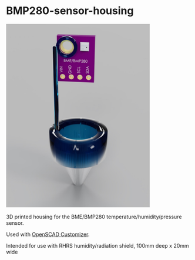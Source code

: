 # BMP280-sensor-housing

<img src="main.jpg" alt="Rendering of the sensor housing" height="500px">

3D printed housing for the BME/BMP280 temperature/humidity/pressure sensor.

Used with [OpenSCAD Customizer](https://en.wikibooks.org/wiki/OpenSCAD_User_Manual/Customizer).

Intended for use with RHRS humidity/radiation shield, 100mm deep x 20mm wide


